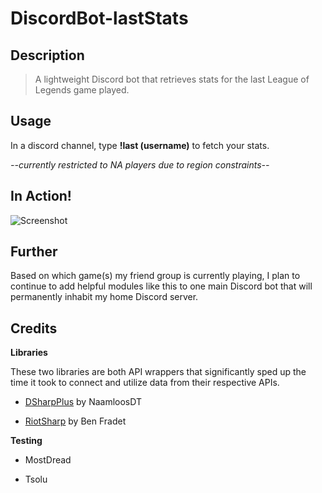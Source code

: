 # DiscordBot-lastStats

## Description
> A lightweight Discord bot that retrieves stats for the last League of Legends game played. 

## Usage

In a discord channel, type **!last (username)** to fetch your stats.

*--currently restricted to NA players due to region constraints--*

## In Action!

![Screenshot](https://user-images.githubusercontent.com/32364261/34166725-a5839502-e4ad-11e7-949f-2002b058cf70.png)


## Further

Based on which game(s) my friend group is currently playing, I plan to continue to add helpful modules like this to one main Discord bot that will permanently inhabit my home Discord server. 

## Credits

**Libraries**

These two libraries are both API wrappers that significantly sped up the time it took to connect and utilize data from their respective APIs. 

- [DSharpPlus](https://github.com/NaamloosDT/DSharpPlus) by NaamloosDT

- [RiotSharp](https://github.com/BenFradet/RiotSharp) by Ben Fradet

**Testing**

- MostDread

- Tsolu
